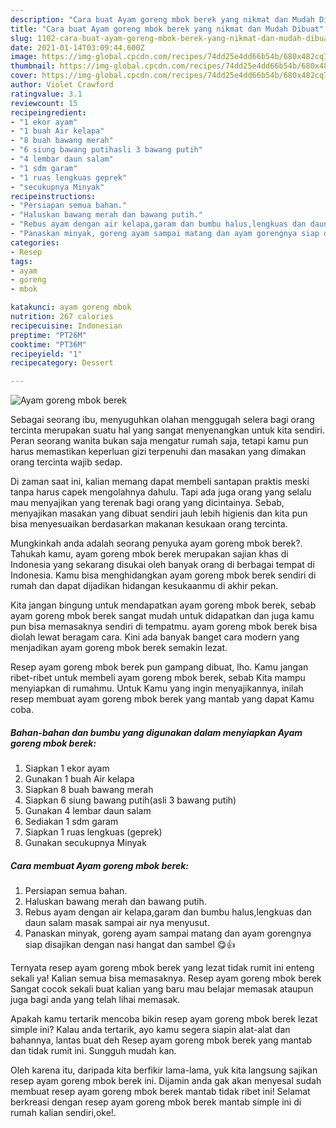 ```yaml
---
description: "Cara buat Ayam goreng mbok berek yang nikmat dan Mudah Dibuat"
title: "Cara buat Ayam goreng mbok berek yang nikmat dan Mudah Dibuat"
slug: 1102-cara-buat-ayam-goreng-mbok-berek-yang-nikmat-dan-mudah-dibuat
date: 2021-01-14T03:09:44.600Z
image: https://img-global.cpcdn.com/recipes/74dd25e4dd66b54b/680x482cq70/ayam-goreng-mbok-berek-foto-resep-utama.jpg
thumbnail: https://img-global.cpcdn.com/recipes/74dd25e4dd66b54b/680x482cq70/ayam-goreng-mbok-berek-foto-resep-utama.jpg
cover: https://img-global.cpcdn.com/recipes/74dd25e4dd66b54b/680x482cq70/ayam-goreng-mbok-berek-foto-resep-utama.jpg
author: Violet Crawford
ratingvalue: 3.1
reviewcount: 15
recipeingredient:
- "1 ekor ayam"
- "1 buah Air kelapa"
- "8 buah bawang merah"
- "6 siung bawang putihasli 3 bawang putih"
- "4 lembar daun salam"
- "1 sdm garam"
- "1 ruas lengkuas geprek"
- "secukupnya Minyak"
recipeinstructions:
- "Persiapan semua bahan."
- "Haluskan bawang merah dan bawang putih."
- "Rebus ayam dengan air kelapa,garam dan bumbu halus,lengkuas dan daun salam masak sampai air nya menyusut."
- "Panaskan minyak, goreng ayam sampai matang dan ayam gorengnya siap disajikan dengan nasi hangat dan sambel 😋👍"
categories:
- Resep
tags:
- ayam
- goreng
- mbok

katakunci: ayam goreng mbok 
nutrition: 267 calories
recipecuisine: Indonesian
preptime: "PT26M"
cooktime: "PT36M"
recipeyield: "1"
recipecategory: Dessert

---
```



![Ayam goreng mbok berek](https://img-global.cpcdn.com/recipes/74dd25e4dd66b54b/680x482cq70/ayam-goreng-mbok-berek-foto-resep-utama.jpg)

Sebagai seorang ibu, menyuguhkan olahan menggugah selera bagi orang tercinta merupakan suatu hal yang sangat menyenangkan untuk kita sendiri. Peran seorang  wanita bukan saja mengatur rumah saja, tetapi kamu pun harus memastikan keperluan gizi terpenuhi dan masakan yang dimakan orang tercinta wajib sedap.

Di zaman  saat ini, kalian memang dapat membeli santapan praktis meski tanpa harus capek mengolahnya dahulu. Tapi ada juga orang yang selalu mau menyajikan yang terenak bagi orang yang dicintainya. Sebab, menyajikan masakan yang dibuat sendiri jauh lebih higienis dan kita pun bisa menyesuaikan berdasarkan makanan kesukaan orang tercinta. 



Mungkinkah anda adalah seorang penyuka ayam goreng mbok berek?. Tahukah kamu, ayam goreng mbok berek merupakan sajian khas di Indonesia yang sekarang disukai oleh banyak orang di berbagai tempat di Indonesia. Kamu bisa menghidangkan ayam goreng mbok berek sendiri di rumah dan dapat dijadikan hidangan kesukaanmu di akhir pekan.

Kita jangan bingung untuk mendapatkan ayam goreng mbok berek, sebab ayam goreng mbok berek sangat mudah untuk didapatkan dan juga kamu pun bisa memasaknya sendiri di tempatmu. ayam goreng mbok berek bisa diolah lewat beragam cara. Kini ada banyak banget cara modern yang menjadikan ayam goreng mbok berek semakin lezat.

Resep ayam goreng mbok berek pun gampang dibuat, lho. Kamu jangan ribet-ribet untuk membeli ayam goreng mbok berek, sebab Kita mampu menyiapkan di rumahmu. Untuk Kamu yang ingin menyajikannya, inilah resep membuat ayam goreng mbok berek yang mantab yang dapat Kamu coba.

<!--inarticleads1-->

##### Bahan-bahan dan bumbu yang digunakan dalam menyiapkan Ayam goreng mbok berek:

1. Siapkan 1 ekor ayam
1. Gunakan 1 buah Air kelapa
1. Siapkan 8 buah bawang merah
1. Siapkan 6 siung bawang putih(asli 3 bawang putih)
1. Gunakan 4 lembar daun salam
1. Sediakan 1 sdm garam
1. Siapkan 1 ruas lengkuas (geprek)
1. Gunakan secukupnya Minyak




<!--inarticleads2-->

##### Cara membuat Ayam goreng mbok berek:

1. Persiapan semua bahan.
1. Haluskan bawang merah dan bawang putih.
1. Rebus ayam dengan air kelapa,garam dan bumbu halus,lengkuas dan daun salam masak sampai air nya menyusut.
1. Panaskan minyak, goreng ayam sampai matang dan ayam gorengnya siap disajikan dengan nasi hangat dan sambel 😋👍




Ternyata resep ayam goreng mbok berek yang lezat tidak rumit ini enteng sekali ya! Kalian semua bisa memasaknya. Resep ayam goreng mbok berek Sangat cocok sekali buat kalian yang baru mau belajar memasak ataupun juga bagi anda yang telah lihai memasak.

Apakah kamu tertarik mencoba bikin resep ayam goreng mbok berek lezat simple ini? Kalau anda tertarik, ayo kamu segera siapin alat-alat dan bahannya, lantas buat deh Resep ayam goreng mbok berek yang mantab dan tidak rumit ini. Sungguh mudah kan. 

Oleh karena itu, daripada kita berfikir lama-lama, yuk kita langsung sajikan resep ayam goreng mbok berek ini. Dijamin anda gak akan menyesal sudah membuat resep ayam goreng mbok berek mantab tidak ribet ini! Selamat berkreasi dengan resep ayam goreng mbok berek mantab simple ini di rumah kalian sendiri,oke!.

